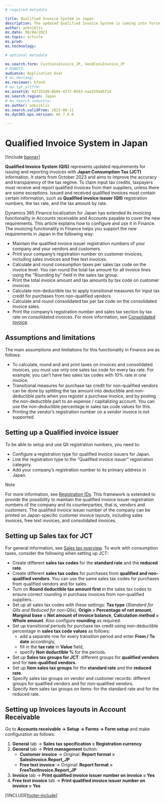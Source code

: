 ```yaml
---
# required metadata

title: Qualified Invoice System in Japan
description: The updated Qualified Invoice System is coming into force in Japan from October 1, 2023. This article provides information about this Qualified Invoice System, and explains how it works.
author: ankviklis
ms.date: 08/04/2023
ms.topic: article
ms.prod: 
ms.technology: 

# optional metadata

ms.search.form: CustConsInvoice_JP, VendConsInvoice_JP
# ROBOTS: 
audience: Application User
# ms.devlang: 
ms.reviewer: kfend
# ms.tgt_pltfrm: 
ms.assetid: bd7255d9-0b0e-4372-8563-eaa559adbf24
ms.search.region: Japan
# ms.search.industry: 
ms.author: ankviklis 
ms.search.validFrom: 2023-08-11
ms.dyn365.ops.version: AX 7.0.0

---
```


# Qualified Invoice System in Japan

[!include [banner](../includes/banner.md)]

**Qualified Invoice System (QIS)** represents updated requirements for issuing and reporting invoices with **Japan Consumption Tax (JCT)** information. It starts from October 2023 and aims to improve the accuracy and transparency of the tax regime. 
To claim input tax credits, taxpayers must receive and report qualified invoices from their suppliers, unless there are some exceptions. Issued and received qualified invoices must contain certain information, 
such as **Qualified invoice issuer (QII)** registration numbers, the tax rate, and the tax amount by rate. 

Dynamics 365 Finance localization for Japan has extended its invoicing functionality in Accounts receivable and Accounts payable to cover the new requirements. 
This article explains how to configure and use it in Finance. The invoicing functionality in Finance helps you support the new requirements in Japan in the following way:
- Maintain the qualified invoice issuer registration numbers of your company and your vendors and customers.
- Print your company’s registration number on customer invoices, including sales invoices and free text invoices.
- Calculate and round consumption taxes per sales tax code on the invoice level. You can round the total tax amount for all invoice lines using the "Rounding by" field in the sales tax group.
- Print the total invoice amount and tax amounts by tax code on customer invoices.
- Calculate non-deductible tax to apply transitional measures for input tax credit for purchases from non-qualified vendors.
- Calculate and round consolidated tax per tax code on the consolidated invoice sales.
- Print the company’s registration number and sales tax section by tax rate on consolidated invoices. For more information, see [Consolidated invoice](/dynamics365/finance/localizations/apac-jpn-consolidate-invoices).

## Assumptions and limitations
The main assumptions and limitations for this functionality in Finance are as follows:
- To calculate, round and and print taxes on invoices and consolidated invoices, you must use only one sales tax code for every tax rate. For example, you can’t have two sales tax codes with 10% rate in one invoice.
- Transitional measures for purchase tax credit for non-qualified vendors can be done by splitting the tax amount into deductible and non-deductible parts when you register a purchase invoice, and by posting the non-deductible part to an expense / capitalizing account. You can use the non-deductible percentage in sales tax code values for this.
- Printing the vendor’s registration number on a vendor invoice is not supported.

## Setting up a Qualified invoice issuer
To be able to setup and use QII registration numbers, you need to:
- Configure a registration type for qualified invoice issuers for Japan.
- Link the registration type to the “Qualified invoice issuer” registration category.
- Add your company’s registration number to its primary address in Japan.

> [!NOTE]
> For more information, see [Registration IDs](/dynamics365/finance/localizations/emea-registration-ids). This framework is extended to provide the possibility to maintain the qualified invoice issuer registration numbers of the company and its counterparties, that is, vendors and customers. The qualified invoice issuer number of the company can be printed on Japan-specific customer invoice layouts, including sales invoices, free text invoices, and consolidated invoices.

## Setting up Sales tax for JCT
For general information, see [Sales tax overview](../general-ledger/indirect-taxes-overview.md). To work with consumption taxes, consider the following when setting up JCT:
- Create different **sales tax codes** for the **standard rate** and the **reduced rate**.
- Create different **sales tax codes** for purchases from **qualified and non-qualified vendors**. You can use the same sales tax codes for purchases from qualified vendors and for sales.
- Turn on **Round deductible tax amount first** in the sales tax codes to ensure correct rounding in purchase invoices from non-qualified suppliers.
- Set up all sales tax codes with these settings: **Tax type** (*Standard for QIIs and Reduced for non-QIIs*), **Origin = Percentage of net amount**, **Marginal base = Net amount of invoice balance**, **Calculation method = Whole amount**. Also configure **rounding** as required.
- Set up transitional periods for purchase tax credit using non-deductible percentage in **sales tax code values** as follows:
    - add a separate row for every transition period and enter **From / To date** accordingly,
	- fill in the **tax rate** in **Value** field,
	- specify **Non deductible %** for the periods.
- Set up **Sales tax groups for JCT**: different groups for **qualified vendors** and for **non-qualified vendors**.
- Set up **Item sales tax groups** for the **standard rate** and the **reduced rate**.
- Specify sales tax groups on vendor and customer records: different groups for qualified vendors and for non-qualified vendors.
- Specify item sales tax groups on items: for the standard rate and for the reduced rate.

## Setting up Invoices layouts in Account Receivable
Go to **Accounts receivable -> Setup -> Forms -> Form setup** and make configuration as follows:
1. **General** tab -> **Sales tax specification = Registration currency**
1. **General** tab -> **Print management** button:
    * **Customer invoice** -> Original: **Report format = SalesInvoice.Report_JP**
    * **Free text invoice** -> Original: **Report format = FreeTextInvoice.Report_JP**
1. **Invoice** tab -> **Print qualified invoice issuer number on invoice = Yes**
1. **Free text invoice** tab -> **Print qualified invoice issuer number on invoice = Yes**



[!INCLUDE[footer-include](../../includes/footer-banner.md)]
